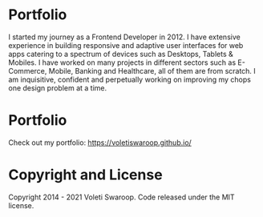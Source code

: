 # Portfolio

I started my journey as a Frontend Developer in 2012. I have extensive experience in building responsive and adaptive user interfaces for web apps catering to a spectrum of devices such as Desktops, Tablets & Mobiles. I have worked on many projects in different sectors such as E-Commerce, Mobile, Banking and Healthcare, all of them are from scratch. I am inquisitive, confident and perpetually working on improving my chops one design problem at a time.

# Portfolio

Check out my portfolio: https://voletiswaroop.github.io/

# Copyright and License

Copyright 2014 - 2021 Voleti Swaroop. Code released under the MIT license.
